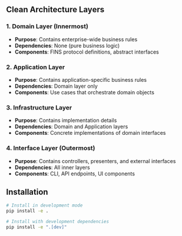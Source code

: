 
## Clean Architecture Layers

### 1. Domain Layer (Innermost)
- **Purpose**: Contains enterprise-wide business rules
- **Dependencies**: None (pure business logic)
- **Components**: FINS protocol definitions, abstract interfaces

### 2. Application Layer
- **Purpose**: Contains application-specific business rules
- **Dependencies**: Domain layer only
- **Components**: Use cases that orchestrate domain objects

### 3. Infrastructure Layer
- **Purpose**: Contains implementation details
- **Dependencies**: Domain and Application layers
- **Components**: Concrete implementations of domain interfaces

### 4. Interface Layer (Outermost)
- **Purpose**: Contains controllers, presenters, and external interfaces
- **Dependencies**: All inner layers
- **Components**: CLI, API endpoints, UI components

## Installation

```bash
# Install in development mode
pip install -e .

# Install with development dependencies
pip install -e ".[dev]"

